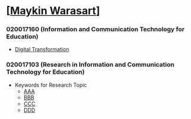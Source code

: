 ﻿# [[Maykin Warasart](https://fb.me/maeklong)]

### 020017160 **(Information and Communication Technology for Education)**
* [Digital Transformation](DigitalTransformation)

### 020017103 **(Research in Information and Communication Technology for Education)**
* Keywords for Research Topic
	* [AAA](https://gitlab.com/DICT9/020017103/blob/master/SATModel/AAA)
	* [BBB](SATModel/BBB)
	* [CCC](SATModel/CCC)
	* [DDD](SATModel/DDD)